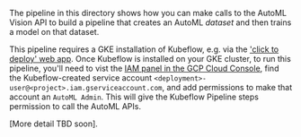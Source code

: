 
The pipeline in this directory shows how you can make calls to the AutoML Vision API to build a pipeline that creates an AutoML *dataset* and then trains a model on that dataset.

This pipeline requires a GKE installation of Kubeflow, e.g. via the
['click to deploy' web app](https://deploy.kubeflow.cloud/#/deploy).
Once Kubeflow is installed on your GKE cluster, to run this pipeline, you'll need to vist the [IAM panel in the GCP Cloud Console](https://pantheon.corp.google.com/iam-admin/iam), find the Kubeflow-created service account
`<deployment>-user@<project>.iam.gserviceaccount.com`, and add permissions to make that account an `AutoML Admin`. This will give the Kubeflow Pipeline steps permission to call the AutoML APIs.

[More detail TBD soon].